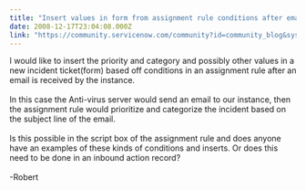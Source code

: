 ```yaml
---
title: "Insert values in form from assignment rule conditions after email is recieved"
date: 2008-12-17T23:04:08.000Z
link: "https://community.servicenow.com/community?id=community_blog&sys_id=f64e66addbd0dbc01dcaf3231f9619b3"
---
```

<p>I would like to insert the priority and category and possibly other values in a new incident ticket(form) based off conditions in an assignment rule after an email is received by the instance. <br /><br />In this case the Anti-virus server would send an email to our instance, then the assignment rule would prioritize and categorize the incident based on the subject line of the email.<br /><br />Is this possible in the script box of the assignment rule and does anyone have an examples of these kinds of conditions and inserts. Or does this need to be done in an inbound action record?<br /><br />-Robert</p>